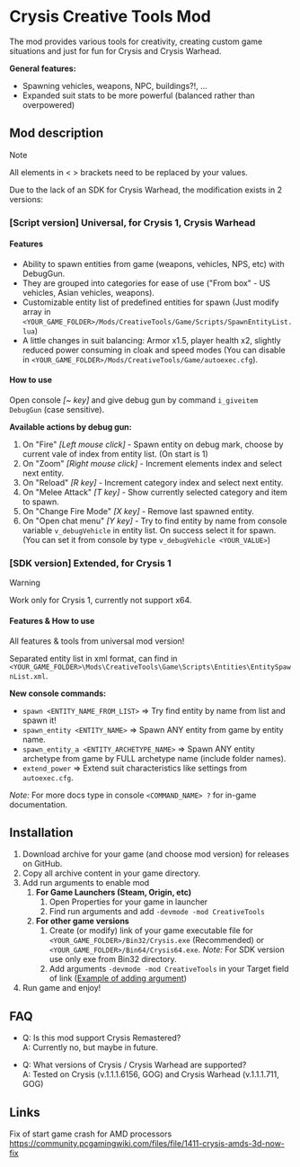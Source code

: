 # Crysis Creative Tools Mod

The mod provides various tools for creativity, creating custom game situations and just for fun for Crysis and Crysis Warhead.

**General features:**
- Spawning vehicles, weapons, NPC, buildings?!, ...
- Expanded suit stats to be more powerful (balanced rather than overpowered)

## Mod description

> [!NOTE]
> All elements in < > brackets need to be replaced by your values.


Due to the lack of an SDK for Crysis Warhead, the modification exists in 2 versions:

### **[Script version] Universal, for Crysis 1, Crysis Warhead**

#### Features
- Ability to spawn entities from game (weapons, vehicles, NPS, etc) with DebugGun. 
- They are grouped into categories for ease of use ("From box" - US vehicles, Asian vehicles, weapons).
- Customizable entity list of predefined entities for spawn (Just modify array in ```<YOUR_GAME_FOLDER>/Mods/CreativeTools/Game/Scripts/SpawnEntityList.lua```)
- A little changes in suit balancing: Armor x1.5, player health x2, slightly reduced power consuming in cloak and speed modes (You can disable in ```<YOUR_GAME_FOLDER>/Mods/CreativeTools/Game/autoexec.cfg```).


#### How to use

Open console *[~ key]* and give debug gun by command ```i_giveitem DebugGun``` (case sensitive).

**Available actions by debug gun:**
 1. On "Fire" *[Left mouse click]* - Spawn entity on debug mark, choose by current vale of index from entity list. (On start is 1)
 2. On "Zoom" *[Right mouse click]* - Increment elements index and select next entity.
 3. On "Reload" *[R key]* - Increment category index and select next entity.
 4. On "Melee Attack" *[T key]* - Show currently selected category and item to spawn.
 5. On "Change Fire Mode" *[X key]* - Remove last spawned entity.
 6. On "Open chat menu" *[Y key]* - Try to find entity by name from console variable ```v_debugVehicle``` in entity list. On success select it for spawn. (You can set it from console by type ```v_debugVehicle <YOUR_VALUE>```)


### **[SDK version] Extended, for Crysis 1**

> [!WARNING]
> Work only for Crysis 1, currently not support x64.

#### Features & How to use
All features & tools from universal mod version!

Separated entity list in xml format, can find in ```<YOUR_GAME_FOLDER>\Mods\CreativeTools\Game\Scripts\Entities\EntitySpawnList.xml```.

**New console commands:**
- ```spawn <ENTITY_NAME_FROM_LIST>``` => Try find entity by name from list and spawn it!
- ```spawn_entity <ENTITY_NAME>``` => Spawn ANY entity from game by entity name.
- ```spawn_entity_a <ENTITY_ARCHETYPE_NAME>``` => Spawn ANY entity archetype from game by FULL archetype name (include folder names).
- ```extend_power``` => Extend suit characteristics like settings from ```autoexec.cfg```.

*Note:* For more docs type in console ```<COMMAND_NAME> ?``` for in-game documentation.

## Installation

1. Download archive for your game (and choose mod version) for releases on GitHub.
2. Copy all archive content in your game directory.
3. Add run arguments to enable mod
   1. **For Game Launchers (Steam, Origin, etc)**
      1. Open Properties for your game in launcher
      2. Find run arguments and add ```-devmode -mod CreativeTools```
   2. **For other game versions** 
      1. Create (or modify) link of your game executable file for ```<YOUR_GAME_FOLDER>/Bin32/Crysis.exe``` (Recommended) or ```<YOUR_GAME_FOLDER>/Bin64/Crysis64.exe```.
      *Note:* For SDK version use only exe from Bin32 directory.
      2. Add arguments ```-devmode -mod CreativeTools``` in your Target field of link ([Example of adding argument](https://superuser.com/questions/29569/how-to-add-command-line-options-to-shortcut))
4. Run game and enjoy!


## FAQ

- Q: Is this mod support Crysis Remastered? <br />
A: Currently no, but maybe in future. 

- Q: What versions of Crysis / Crysis Warhead are supported? <br />
A: Tested on Crysis (v.1.1.1.6156, GOG) and Crysis Warhead (v.1.1.1.711, GOG)


## Links

Fix of start game crash for AMD processors
https://community.pcgamingwiki.com/files/file/1411-crysis-amds-3d-now-fix